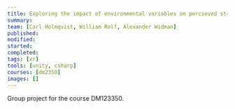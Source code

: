 ```yaml
---
title: Exploring the impact of environmental variables on percieved stress
summary:
team: [Carl Holmqvist, William Rolf, Alexander Widman]
published:
modified:
started:
completed:
tags: [xr]
tools: [unity, csharp]
courses: [dm2350]
images: []
---
```


Group project for the course DM123350.
